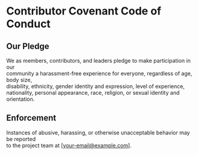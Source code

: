 # Contributor Covenant Code of Conduct

## Our Pledge
We as members, contributors, and leaders pledge to make participation in our  
community a harassment-free experience for everyone, regardless of age, body size,  
disability, ethnicity, gender identity and expression, level of experience,  
nationality, personal appearance, race, religion, or sexual identity and orientation.

## Enforcement
Instances of abusive, harassing, or otherwise unacceptable behavior may be reported  
to the project team at [your-email@example.com].
